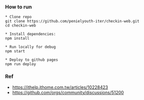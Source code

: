 ### How to run

    * Clone repo
    git clone https://github.com/penielyouth-iter/checkin-web.git
    cd checkin-web

    * Install dependencies:
    npm install

    * Run locally for debug
    npm start
    
    * Deploy to github pages
    npm run deploy
    
### Ref
* https://ithelp.ithome.com.tw/articles/10228423
* https://github.com/orgs/community/discussions/51200
